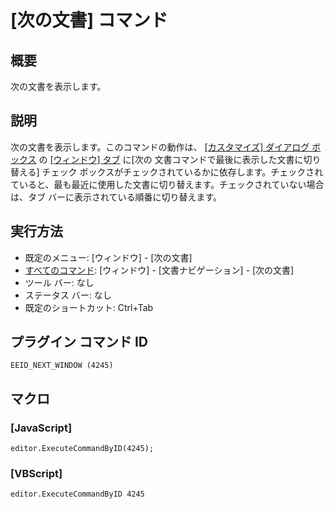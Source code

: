 # \[次の文書\] コマンド

## 概要

次の文書を表示します。

## 説明

次の文書を表示します。このコマンドの動作は、 [\[カスタマイズ\] ダイアログ ボックス](../../dlg/customize/index) の [\[ウィンドウ\] タブ](../../dlg/customize/window/index) に\[次の
文書コマンドで最後に表示した文書に切り替える\] チェック ボックスがチェックされているかに依存します。チェックされていると、最も最近に使用した文書に切り替えます。チェックされていない場合は、タブ バーに表示されている順番に切り替えます。

## 実行方法

- 既定のメニュー: \[ウィンドウ\] \- \[次の文書\]
- [すべてのコマンド](../../glossary/allcommands): \[ウィンドウ\] \- \[文書ナビゲーション\] \- \[次の文書\]
- ツール バー: なし
- ステータス バー: なし
- 既定のショートカット: Ctrl+Tab

## プラグイン コマンド ID

```
EEID_NEXT_WINDOW (4245)```

## マクロ

### \[JavaScript\]

```
editor.ExecuteCommandByID(4245);
```

### \[VBScript\]

```
editor.ExecuteCommandByID 4245
```
